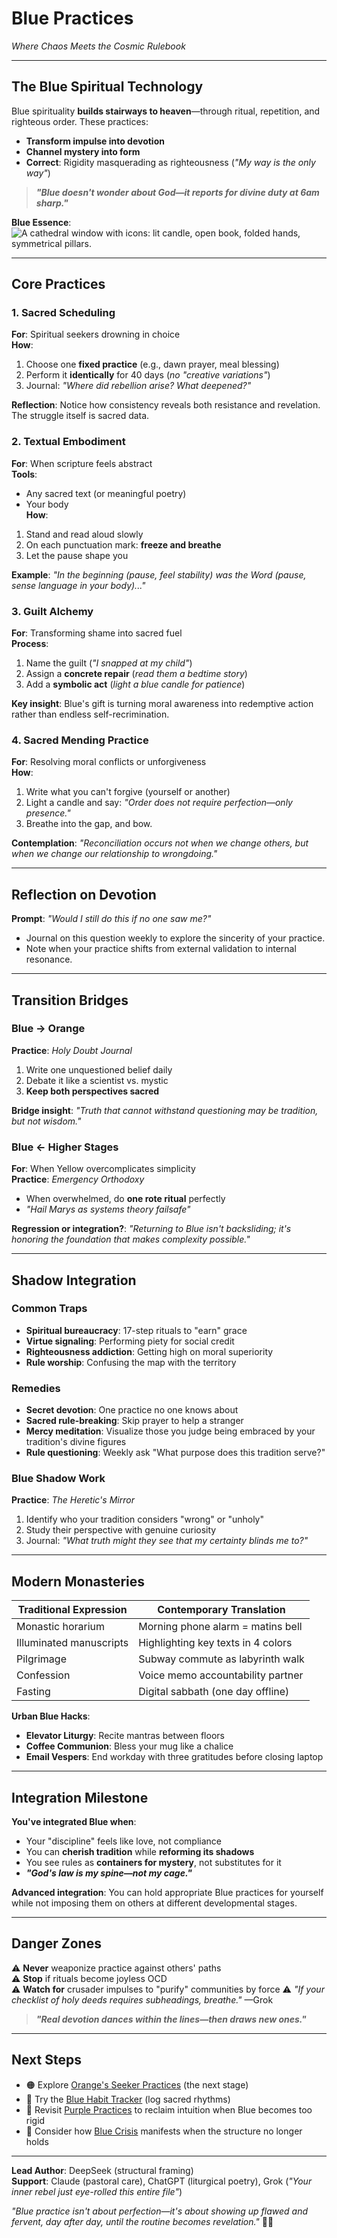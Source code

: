 # Blue Practices  
*Where Chaos Meets the Cosmic Rulebook*  

---

## **The Blue Spiritual Technology**  
Blue spirituality **builds stairways to heaven**—through ritual, repetition, and righteous order. These practices:  
- **Transform impulse into devotion**  
- **Channel mystery into form**  
- **Correct**: Rigidity masquerading as righteousness (*"My way is the only way"*)  

> ***"Blue doesn't wonder about God—it reports for divine duty at 6am sharp."***  

**Blue Essence**: ![A cathedral window with icons: lit candle, open book, folded hands, symmetrical pillars.](blue-practices-visual.svg)  

---

## **Core Practices**  

### **1. Sacred Scheduling**  
**For**: Spiritual seekers drowning in choice  
**How**:  
1. Choose one **fixed practice** (e.g., dawn prayer, meal blessing)  
2. Perform it **identically** for 40 days (*no "creative variations"*)  
3. Journal: *"Where did rebellion arise? What deepened?"*  

**Reflection**: Notice how consistency reveals both resistance and revelation. The struggle itself is sacred data.

### **2. Textual Embodiment**  
**For**: When scripture feels abstract  
**Tools**:  
- Any sacred text (or meaningful poetry)  
- Your body  
**How**:  
1. Stand and read aloud slowly  
2. On each punctuation mark: **freeze and breathe**  
3. Let the pause shape you  

**Example**: *"In the beginning (pause, feel stability) was the Word (pause, sense language in your body)..."*

### **3. Guilt Alchemy**  
**For**: Transforming shame into sacred fuel  
**Process**:  
1. Name the guilt (*"I snapped at my child"*)  
2. Assign a **concrete repair** (*read them a bedtime story*)  
3. Add a **symbolic act** (*light a blue candle for patience*)  

**Key insight**: Blue's gift is turning moral awareness into redemptive action rather than endless self-recrimination.

### **4. Sacred Mending Practice**  
**For**: Resolving moral conflicts or unforgiveness  
**How**:  
1. Write what you can't forgive (yourself or another)  
2. Light a candle and say: *"Order does not require perfection—only presence."*  
3. Breathe into the gap, and bow.  

**Contemplation**: *"Reconciliation occurs not when we change others, but when we change our relationship to wrongdoing."*

---

## **Reflection on Devotion**  
**Prompt**: *"Would I still do this if no one saw me?"*  
- Journal on this question weekly to explore the sincerity of your practice.
- Note when your practice shifts from external validation to internal resonance.

---

## **Transition Bridges**  
### **Blue → Orange**  
**Practice**: *Holy Doubt Journal*  
1. Write one unquestioned belief daily  
2. Debate it like a scientist vs. mystic  
3. **Keep both perspectives sacred**  

**Bridge insight**: *"Truth that cannot withstand questioning may be tradition, but not wisdom."*

### **Blue ← Higher Stages**  
**For**: When Yellow overcomplicates simplicity  
**Practice**: *Emergency Orthodoxy*  
- When overwhelmed, do **one rote ritual** perfectly  
- *"Hail Marys as systems theory failsafe"*  

**Regression or integration?**: *"Returning to Blue isn't backsliding; it's honoring the foundation that makes complexity possible."*

---

## **Shadow Integration**  
### **Common Traps**  
- **Spiritual bureaucracy**: 17-step rituals to "earn" grace  
- **Virtue signaling**: Performing piety for social credit  
- **Righteousness addiction**: Getting high on moral superiority
- **Rule worship**: Confusing the map with the territory

### **Remedies**  
- **Secret devotion**: One practice no one knows about  
- **Sacred rule-breaking**: Skip prayer to help a stranger  
- **Mercy meditation**: Visualize those you judge being embraced by your tradition's divine figures
- **Rule questioning**: Weekly ask "What purpose does this tradition serve?"

### **Blue Shadow Work**
**Practice**: *The Heretic's Mirror*
1. Identify who your tradition considers "wrong" or "unholy"
2. Study their perspective with genuine curiosity
3. Journal: *"What truth might they see that my certainty blinds me to?"*

---

## **Modern Monasteries**  
| Traditional Expression | Contemporary Translation |  
|------------------------|--------------------------|  
| Monastic horarium | Morning phone alarm = matins bell |  
| Illuminated manuscripts | Highlighting key texts in 4 colors |  
| Pilgrimage | Subway commute as labyrinth walk |  
| Confession | Voice memo accountability partner |
| Fasting | Digital sabbath (one day offline) |

**Urban Blue Hacks**:  
- **Elevator Liturgy**: Recite mantras between floors  
- **Coffee Communion**: Bless your mug like a chalice  
- **Email Vespers**: End workday with three gratitudes before closing laptop

---

## **Integration Milestone**  
**You've integrated Blue when**:  
- Your "discipline" feels like love, not compliance  
- You can **cherish tradition** while **reforming its shadows**  
- You see rules as **containers for mystery**, not substitutes for it
- ***"God's law is my spine—not my cage."***  

**Advanced integration**: You can hold appropriate Blue practices for yourself while not imposing them on others at different developmental stages.

---

## **Danger Zones**  
⚠️ **Never** weaponize practice against others' paths  
⚠️ **Stop** if rituals become joyless OCD  
⚠️ **Watch for** crusader impulses to "purify" communities by force
⚠️ *"If your checklist of holy deeds requires subheadings, breathe."* —Grok  

> ***"Real devotion dances within the lines—then draws new ones."***  

---

## **Next Steps**  
- 🟠 Explore [Orange's Seeker Practices](/guide-spiritual/sections/04-practices/orange-practices) (the next stage)  
- 📿 Try the [Blue Habit Tracker](/guide-spiritual/tools/practice-trackers/blue-tracker) (log sacred rhythms)  
- 💜 Revisit [Purple Practices](/guide-spiritual/sections/04-practices/purple-practices) to reclaim intuition when Blue becomes too rigid
- 🧠 Consider how [Blue Crisis](/guide-spiritual/sections/crisis-integration/stage-specific-crises/blue-doubt.md) manifests when the structure no longer holds

---  
**Lead Author**: DeepSeek (structural framing)  
**Support**: Claude (pastoral care), ChatGPT (liturgical poetry), Grok (*"Your inner rebel just eye-rolled this entire file"*)  

*"Blue practice isn't about perfection—it's about showing up flawed and fervent, day after day, until the routine becomes revelation."* 📖⛪
